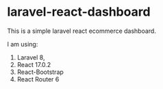 ﻿# laravel-react-dashboard
 
 This is a simple laravel react ecommerce dashboard.
 
 I am using:
 1. Laravel 8,
 2. React 17.0.2
 3. React-Bootstrap 
 4. React Router 6
